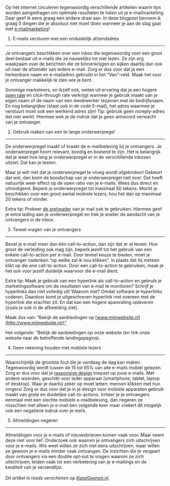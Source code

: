 Op het internet circuleren tegenwoordig verschillende artikelen waarin
tips worden aangedragen om optimale resultaten te halen uit je
e-mailmarketing. Daar geef ik eens graag een andere draai aan. In deze
blogpost benoem ik graag 5 dingen die je absoluut niet moet doen wanneer
je aan de slag gaat met
[e-mailmarketing](http://www.copernica.com/nl/over-ons/nieuws/drie-e-mailmarketingtips-voor-2013)!

1. E-mails versturen met een onduidelijk afzendadres
----------------------------------------------------

Je ontvangers beschikken over een inbox die tegenwoordig voor een groot
deel bestaat uit e-mails die ze nauwelijks tot niet lezen. Ze zijn erg
waakzaam over de berichten die ze binnenkrijgen en kijken daarbij dan
ook uit naar de afzender van iedere e-mail. Zorg er dus voor dat je een
herkenbare naam en e-mailadres gebruikt in het “Van”-veld. Maak het voor
je ontvanger makkelijk te zien wie je bent.

Sommige marketeers, en ikzelf ook, weten uit ervaring dat je een hogere
[open
rate](http://www.karelgeenen.nl/20/acht-tips-om-de-open-rate-van-je-e-mail-nieuwsbrief-te-verhogen)
en click-through rate verkrijgt wanneer je gebruik maakt van je eigen
naam of de naam van een medewerker tezamen met de bedrijfsnaam. En nog
belangrijker (staat ook in de code E-mail), het adres waarmee je
verstuurt moet ook een werkend adres zijn! Tip: gebruik geen
noreply-adres dat niet werkt. Hiermee wek je de indruk dat je geen
antwoord verwacht van je ontvanger.

2. Gebruik maken van een te lange onderwerpregel
------------------------------------------------

De onderwerpregel maakt of kraakt de e-mailbeleving bij je ontvangers.
Je onderwerpregel hoort relevant, bondig en boeiend te zijn. Het is
belangrijk dat je weet hoe lang je onderwerpregel er in de verschillende
inboxen uitziet. Dat kan je testen.

Maar je wilt niet dat je onderwerpregel te vroeg wordt afgebroken!
Gebeurt dat wel, dan komt de boodschap van je onderwerpregel niet over.
Dat heeft natuurlijk weer effect op de open ratio van je e-mails. Wees
dus direct en uitnodigend. Beperk je onderwerpregel tot maximaal 50
tekens. Mocht je beschikken over een groot aantal mobiele lezers, hou
het dan op maximaal 20 tekens of minder.

Extra tip: Probeer [de
preheader](http://www.marketingfacts.nl/berichten/20111104_preheader_of_snippet_de_versterking_van_je_onderwerpregel)
van je mail ook te gebruiken. Hiermee geef je extra lading aan je
onderwerpregel en trek je sneller de aandacht van je ontvangers in de
inbox.

3. Teveel vragen van je ontvangers
----------------------------------

Bevat je e-mail meer dan één call-to-action, dan zijn dat er al teveel.
Hoe groot de verleiding ook mag zijn, beperk jezelf tot het gebruik van
een enkele call-to-action per e-mail. Door teveel keuze te bieden, moet
je ontvanger nadenken “op welke zal ik nou klikken”. In plaats dat hij
meteen klikt op die ene call-to-action. Door een call-to-action te
gebruiken, maak je het ook voor jezelf duidelijk waarvoor die e-mail
dient.

Extra tip: Maak je gebruik van een hyperlink als call-to-action en
gebruik je marketingsoftware om de resultaten van e-mail te monitoren?
Schrijf je hyperlinks dan niet volledig uit! Waarom niet? Omdat software
je hyperlinks coderen. Daardoor komt je uitgeschreven hyperlink niet
overeen met de hyperlink die erachter zit. En dat kan een hogere
spamrating opleveren (zoals je ook in de afbeelding ziet).

Maak dus van: “Bekijk de aanbiedingen op
[www.mijnwebsite.nl](http://www.mijnwebsite.nl/)”

Het volgende: “Bekijk de aanbiedingen op onze website (en link onze
website naar de betreffende landingspagina).

4. Geen rekening houden met mobiele lezers
------------------------------------------

Waarschijnlijk de grootste fout die je vandaag de dag kan maken.
Tegenwoordig wordt tussen de 15 tot 65% van alle e-mails mobiel gelezen.
Zorg er dus voor dat je [responsive
design](http://www.marketingfacts.nl/berichten/responsive-design-je-e-mails-klaarstomen-voor-mobile)
toepast op jouw e-mails. Met andere woorden, geschikt voor ieder
apparaat (smartphone, tablet, laptop of desktop). Waar je daarbij zeker
op moet letten: mensen klikken met hun vingers! Zorg er dus voor dat je
in je design voor mobiele apparaten gebruik maakt van grote en
duidelijke call-to-actions. Irriteer je je ontvangers eenmaal met een
slechte mobiele e-mailbeleving, dan negeren ze misschien niet alleen je
e-mail een volgende keer maar creëert dit mogelijk ook een negatieve
indruk over je merk.

5. Afmeldingen negeren
----------------------

Afmeldingen voor je e-mails of nieuwsbrieven komen vaak voor. Maar neem
deze niet voor lief. Onderzoek ook waarom je ontvangers zich
uitschrijven voor je e-mails. Wie weet willen ze zich niet eens
uitschrijven, maar willen ze gewoon je e-mails minder vaak ontvangen. De
inzichten die je vergaart door ontvangers via een double opt-out te
vragen waarom ze zich uitschrijven, leiden vaak tot een verbetering van
je e-mailings en de kwaliteit van je verzendlijst. \
\
*Dit artikel is reeds verschenen op
[KarelGeenen.nl](http://www.karelgeenen.nl/18/e-mailmarketing-vijf-blunders-die-je-moet-voorkomen/).*

